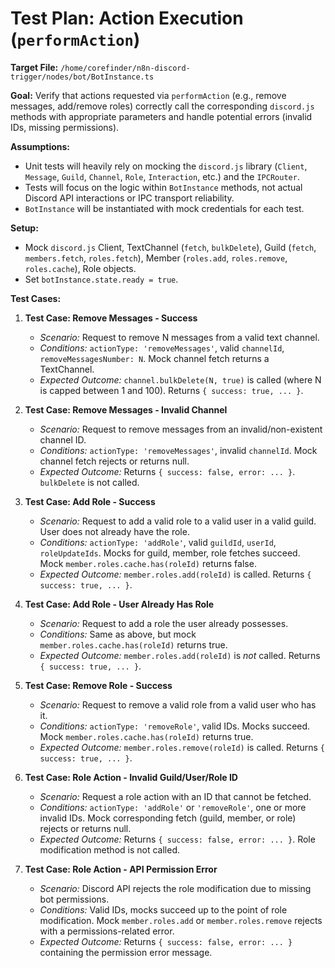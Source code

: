 # Test Plan: Action Execution (`performAction`)

**Target File:** `/home/corefinder/n8n-discord-trigger/nodes/bot/BotInstance.ts`

**Goal:** Verify that actions requested via `performAction` (e.g., remove messages, add/remove roles) correctly call the corresponding `discord.js` methods with appropriate parameters and handle potential errors (invalid IDs, missing permissions).

**Assumptions:**

- Unit tests will heavily rely on mocking the `discord.js` library (`Client`, `Message`, `Guild`, `Channel`, `Role`, `Interaction`, etc.) and the `IPCRouter`.
- Tests will focus on the logic within `BotInstance` methods, not actual Discord API interactions or IPC transport reliability.
- `BotInstance` will be instantiated with mock credentials for each test.

**Setup:**

- Mock `discord.js` Client, TextChannel (`fetch`, `bulkDelete`), Guild (`fetch`, `members.fetch`, `roles.fetch`), Member (`roles.add`, `roles.remove`, `roles.cache`), Role objects.
- Set `botInstance.state.ready = true`.

**Test Cases:**

1.  **Test Case: Remove Messages - Success**

    - _Scenario:_ Request to remove N messages from a valid text channel.
    - _Conditions:_ `actionType: 'removeMessages'`, valid `channelId`, `removeMessagesNumber: N`. Mock channel fetch returns a TextChannel.
    - _Expected Outcome:_ `channel.bulkDelete(N, true)` is called (where N is capped between 1 and 100). Returns `{ success: true, ... }`.

2.  **Test Case: Remove Messages - Invalid Channel**

    - _Scenario:_ Request to remove messages from an invalid/non-existent channel ID.
    - _Conditions:_ `actionType: 'removeMessages'`, invalid `channelId`. Mock channel fetch rejects or returns null.
    - _Expected Outcome:_ Returns `{ success: false, error: ... }`. `bulkDelete` is not called.

3.  **Test Case: Add Role - Success**

    - _Scenario:_ Request to add a valid role to a valid user in a valid guild. User does not already have the role.
    - _Conditions:_ `actionType: 'addRole'`, valid `guildId`, `userId`, `roleUpdateIds`. Mocks for guild, member, role fetches succeed. Mock `member.roles.cache.has(roleId)` returns false.
    - _Expected Outcome:_ `member.roles.add(roleId)` is called. Returns `{ success: true, ... }`.

4.  **Test Case: Add Role - User Already Has Role**

    - _Scenario:_ Request to add a role the user already possesses.
    - _Conditions:_ Same as above, but mock `member.roles.cache.has(roleId)` returns true.
    - _Expected Outcome:_ `member.roles.add(roleId)` is _not_ called. Returns `{ success: true, ... }`.

5.  **Test Case: Remove Role - Success**

    - _Scenario:_ Request to remove a valid role from a valid user who has it.
    - _Conditions:_ `actionType: 'removeRole'`, valid IDs. Mocks succeed. Mock `member.roles.cache.has(roleId)` returns true.
    - _Expected Outcome:_ `member.roles.remove(roleId)` is called. Returns `{ success: true, ... }`.

6.  **Test Case: Role Action - Invalid Guild/User/Role ID**

    - _Scenario:_ Request a role action with an ID that cannot be fetched.
    - _Conditions:_ `actionType: 'addRole'` or `'removeRole'`, one or more invalid IDs. Mock corresponding fetch (guild, member, or role) rejects or returns null.
    - _Expected Outcome:_ Returns `{ success: false, error: ... }`. Role modification method is not called.

7.  **Test Case: Role Action - API Permission Error**
    - _Scenario:_ Discord API rejects the role modification due to missing bot permissions.
    - _Conditions:_ Valid IDs, mocks succeed up to the point of role modification. Mock `member.roles.add` or `member.roles.remove` rejects with a permissions-related error.
    - _Expected Outcome:_ Returns `{ success: false, error: ... }` containing the permission error message.
